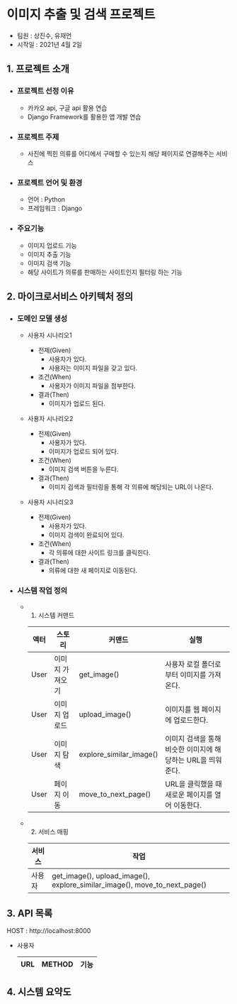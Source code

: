 # 이미지 추출 및 검색 프로젝트
+ 팀원 : 상진수, 유재언
+ 시작일 : 2021년 4월 2일

## 1. 프로젝트 소개
+ ### 프로젝트 선정 이유
  + 카카오 api, 구글 api 활용 연습
  + Django Framework를 활용한 앱 개발 연습
+ ### 프로젝트 주제
  + 사진에 찍힌 의류를 어디에서 구매할 수 있는지 해당 페이지로 연결해주는 서비스
+ ### 프로젝트 언어 및 환경
  + 언어 : Python
  + 프레임워크 : Django
+ ### 주요기능
  + 이미지 업로드 기능
  + 이미지 추출 기능
  + 이미지 검색 기능
  + 해당 사이트가 의류를 판매하는 사이트인지 필터링 하는 기능

## 2. 마이크로서비스 아키텍처 정의
+ ### 도메인 모델 생성
 
  + 사용자 시나리오1
    + 전제(Given)
      + 사용자가 있다.
      + 사용자는 이미지 파일을 갖고 있다.
    + 조건(When)
      + 사용자가 이미지 파일을 첨부한다.
    + 결과(Then)
      + 이미지가 업로드 된다.

  + 사용자 시나리오2
    + 전제(Given)
      + 사용자가 있다.
      + 이미지가 업로드 되어 있다.
    + 조건(When)
      + 이미지 검색 버튼을 누른다.
    + 결과(Then)
      + 이미지 검색과 필터링을 통해 각 의류에 해당되는 URL이 나온다.

  + 사용자 시나리오3
    + 전제(Given)
      + 사용자가 있다.
      + 이미지 검색이 완료되어 있다.
    + 조건(When)
      + 각 의류에 대한 사이트 링크를 클릭힌다.
    + 결과(Then)
      + 의류에 대한 새 페이지로 이동된다.

+ ### 시스템 작업 정의

  + 1. 시스템 커맨드  
   
    |액터|스토리|커맨드|실행|
    |---|---|---|---|
    |User|이미지 가져오기|get_image()|사용자 로컬 폴더로부터 이미지를 가져온다.|  
    |User|이미지 업로드|upload_image()|이미지를 웹 페이지에 업로드한다.|
    |User|이미지 탐색|explore_similar_image()|이미지 검색을 통해 비슷한 이미지에 해당하는 URL을 띄워준다.|
    |User|페이지 이동|move_to_next_page()|URL을 클릭했을 때 새로운 페이지를 열어 이동한다.|

  + 2. 서비스 매핑

    |서비스|작업|
    |---|---|
    |사용자|get_image(), upload_image(), explore_similar_image(), move_to_next_page()|

## 3. API 목록
HOST : http://localhost:8000

+ 사용자
  
  |URL|METHOD|기능|
  |---|---|---|


## 4. 시스템 요약도
